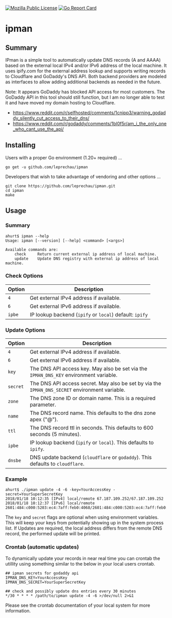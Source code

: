 [![Mozilla Public License](https://img.shields.io/badge/license-MPL-blue.svg)](https://www.mozilla.org/MPL)
[![Go Report Card](https://goreportcard.com/badge/github.com/leprechau/ipman)](https://goreportcard.com/report/github.com/leprechau/ipman)

# ipman

## Summary

IPman is a simple tool to automatically update DNS records (A and AAAA) based on the external local IPv4 and/or IPv6
address of the local machine.  It uses ipify.com for the external address lookup and supports writing
records to Cloudflare and GoDaddy's DNS API.  Both backend providers are modeled as interfaces to allow adding
additional backends as needed in the future.

Note: It appears GoDaddy has blocked API access for most customers. The GoDaddy API in this tool should
still function, but I am no longer able to test it and have moved my domain hosting to Cloudflare.
* https://www.reddit.com/r/selfhosted/comments/1cnipp3/warning_godaddy_silently_cut_access_to_their_dns/
* https://www.reddit.com/r/godaddy/comments/1bl0f5r/am_i_the_only_one_who_cant_use_the_api/

## Installing

Users with a proper Go environment (1.20+ required) ...

```
go get -u github.com/leprechau/ipman
```

Developers that wish to take advantage of vendoring and other options ...

```
git clone https://github.com/leprechau/ipman.git
cd ipman
make
```

## Usage

### Summary

```
ahurt$ ipman --help
Usage: ipman [--version] [--help] <command> [<args>]

Available commands are:
    check     Return current external ip address of local machine.
    update    Update DNS registry with external ip address of local machine.
```

### Check Options

| Option | Description                                             |
|--------|---------------------------------------------------------|
| `4`    | Get external IPv4 address if available.                 |
| `6`    | Get external IPv6 address if available.                 |
| `ipbe` | IP lookup backend (`ipify` or `local`) default: `ipify` |


### Update Options

| Option   | Description                                                                                     |
|----------|-------------------------------------------------------------------------------------------------|
| `4`      | Get external IPv4 address if available.                                                         |
| `6`      | Get external IPv6 address if available.                                                         |
| `key`    | The DNS API access key.  May also be set via the `IPMAN_DNS_KEY` environment variable.          |
| `secret` | The DNS API access secret.  May also be set by via the `IPMAN_DNS_SECRET` environment variable. |
| `zone`   | The DNS zone ID or domain name. This is a required parameter.                                   |
| `name`   | The DNS record name. This defaults to the dns zone apex ("@").                                  |
| `ttl`    | The DNS record ttl in seconds.  This defaults to 600 seconds (5 minutes).                       |
| `ipbe`   | IP lookup backend (`ipify` or `local`). This defaults to `ipify`.                               |
| `dnsbe`  | DNS update backend (`cloudflare` or `godaddy`). This defaults to `cloudflare`.                  |

### Example

```
ahurt$ ./ipman update -4 -6 -key=YourAccessKey -secret=YourSuperSecretKey
2018/01/18 10:12:35 [IPv4] local/remote 67.187.109.252/67.187.109.252
2018/01/18 10:12:37 [IPv6] local/remote 2601:484:c000:5203:ec4:7aff:feb0:4068/2601:484:c000:5203:ec4:7aff:feb0:4068
```

The `key` and `secret` flags are optional when using environment variables.  This will keep your keys from potentially
showing up in the system process list.  If Updates are required, the local address differs from the remote DNS record,
the performed update will be printed.

### Crontab (automatic updates)

To dynamically update your records in near real time you can crontab the utillity using something similar to the below
in your local users crontab.

```
## ipman secrets for godaddy api
IPMAN_DNS_KEY=YourAccessKey
IPMAN_DNS_SECRET=YourSuperSecretKey

## check and possibly update dns entries every 30 minutes
*/30 * * * * /path/to/ipman update -4 -6 >/dev/null 2>&1
```

Please see the crontab documentation of your local system for more information.


